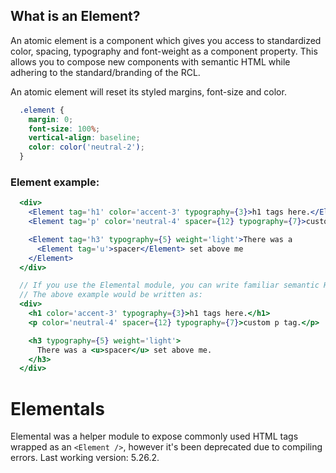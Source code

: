 ## What is an Element?
An atomic element is a component which gives you access to standardized color, spacing, typography and font-weight as a component property. This allows you to compose new components with semantic HTML while adhering to the standard/branding of the RCL.

An atomic element will reset its styled margins, font-size and color.

```css
  .element {
    margin: 0;
    font-size: 100%;
    vertical-align: baseline;
    color: color('neutral-2');
  }
```

### Element example:

```jsx
  <div>
    <Element tag='h1' color='accent-3' typography={3}>h1 tags here.</Element>
    <Element tag='p' color='neutral-4' spacer={12} typography={7}>custom p tag.</Element>

    <Element tag='h3' typography={5} weight='light'>There was a
      <Element tag='u'>spacer</Element> set above me
    </Element>
  </div>
```

```jsx
  // If you use the Elemental module, you can write familiar semantic Html.
  // The above example would be written as:
  <div>
    <h1 color='accent-3' typography={3}>h1 tags here.</h1>
    <p color='neutral-4' spacer={12} typography={7}>custom p tag.</p>

    <h3 typography={5} weight='light'>
      There was a <u>spacer</u> set above me.
    </h3>
  </div>
```


# Elementals

Elemental was a helper module to expose commonly used HTML tags wrapped as an `<Element />`,
however it's been deprecated due to compiling errors. Last working version: 5.26.2.
